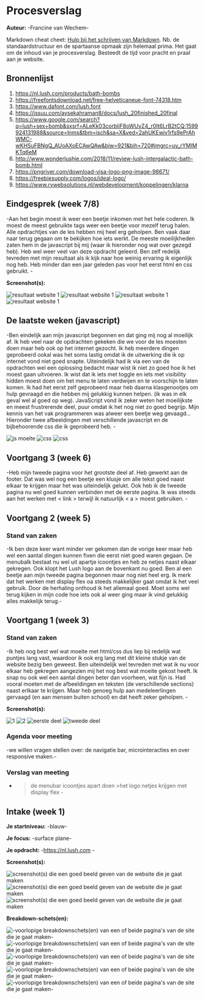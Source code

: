 # Procesverslag
**Auteur:** -Francine van Wechem-

Markdown cheat cheet: [Hulp bij het schrijven van Markdown](https://github.com/adam-p/markdown-here/wiki/Markdown-Cheatsheet). Nb. de standaardstructuur en de spartaanse opmaak zijn helemaal prima. Het gaat om de inhoud van je procesverslag. Besteedt de tijd voor pracht en praal aan je website.



## Bronnenlijst

1. https://nl.lush.com/products/bath-bombs
2. https://freefontsdownload.net/free-helveticaneue-font-74318.htm
3. https://www.dafont.com/lush.font
4. https://issuu.com/aysekahraman8/docs/lush_20finished_20final
5. https://www.google.com/search?q=lush+sex+bomb&sxsrf=ALeKk03corbliF8oWUyZ4_r0It6LrB2tCQ:1599924131988&source=lnms&tbm=isch&sa=X&ved=2ahUKEwiv1rfs9ePrAhWMC-wKHSuFBNgQ_AUoAXoECAwQAw&biw=921&bih=720#imgrc=uy_rYMIMKTq6eM
6. http://www.wonderlushie.com/2018/11/review-lush-intergalactic-bath-bomb.html
7. https://pngriver.com/download-visa-logo-png-image-98671/
8. https://freebiesupply.com/logos/ideal-logo/
9. https://www.rvwebsolutions.nl/webdevelopment/koppelingen/klarna



## Eindgesprek (week 7/8)

-Aan het begin moest ik weer een beetje inkomen met het hele coderen. Ik moest de meest gebruikte tags weer een beetje voor mezelf terug halen. Alle opdrachtjes van de les hebben mij heel erg geholpen. Ben vaak daar naar terug gegaan om te bekijken hoe iets werkt. De meeste moeilijkheden zaten hem in de javascript bij mij (waar ik hieronder nog wat over gezegd heb). Heb wel weer veel van deze opdracht geleerd. Ben zelf redelijk tevreden met mijn resultaat als ik kijk naar hoe weinig ervaring ik eigenlijk nog heb. Heb minder dan een jaar geleden pas voor het eerst html en css gebruikt. -

**Screenshot(s):**

![resultaat website 1](images/eind1.png)
![resultaat website 1](images/eind2.png)
![resultaat website 1](images/eind3.png)
![resultaat website 1](images/eind4.png)

## De laatste weken (javascript)

-Ben eindelijk aan mijn javascript begonnen en dat ging mij nog al moeilijk af. Ik heb veel naar de opdrachten gekeken die we voor de les moesten doen maar heb ook op het internet gezocht. Ik heb meerdere dingen geprobeerd ookal was het soms lastig omdat ik de uitwerking die ik op internet vond niet goed snapte. Uiteindelijk had ik via een van de opdrachten wel een oplossing bedacht maar wist ik niet zo goed hoe ik het moest gaan uitvoeren. Ik wist dat ik iets met toggle en iets met visibility hidden moest doen om het menu te laten verdwijen en te voorschijn te laten komen. Ik had het eerst zelf geprobeerd maar heb daarna klasgenootjes om hulp gevraagd en die hebben mij gelukkig kunnen helpen. (ik was in elk geval wel al goed op weg). JavaScript vond ik zeker weten het moeilijkste en meest frustrerende deel, puur omdat ik het nog niet zo goed begrijp. Mijn kennis van het vak programmeren was alweer een beetje weg gevaagd... Hieronder twee afbeeldingen met verschillende javascript en de bijbehoorende css die ik geprobeerd heb. -


![js moeite](images/js.png)
![css](images/css1.png)
![css](images/css2.png)

## Voortgang 3 (week 6)

-Heb mijn tweede pagina voor het grootste deel af. Heb gewerkt aan de footer. Dat was wel nog een beetje een klusje om alle tekst goed naast elkaar te krijgen maar het was uiteindelijk gelukt. Ook heb ik de tweede pagina nu wel goed kunnen verbinden met de eerste pagina. Ik was steeds aan het werken met < link > terwijl ik natuurlijk < a > moest gebruiken. -



## Voortgang 2 (week 5)

### Stand van zaken
-Ik ben deze keer want minder ver gekomen dan de vorige keer maar heb wel een aantal dingen kunnen fixen die eerst niet goed waren gegaan. De menubalk bestaat nu wel uit apartje icoontjes en heb ze netjes naast elkaar gekregen. Ook klopt het Lush logo aan de bovenkant nu goed. Ben al een beetje aan mijn tweede pagina begonnen maar nog niet heel erg. Ik merk dat het werken met display flex oa steeds makkelijker gaat omdat ik het veel gebruik. Door de herhaling onthoud ik het allemaal goed. Moet soms wel terug kijken in mijn code hoe iets ook al weer ging maar ik vind gelukkig alles makkelijk terug.-



## Voortgang 1 (week 3)

### Stand van zaken

-Ik heb nog best wel wat moeite met html/css dus liep bij redelijk wat puntjes lang vast, waardoor ik ook erg lang met dit kleine stukje van de website bezig ben geweest. Ben uiteindelijk wel tevreden met wat ik nu voor elkaar heb gekregen aangezien mij het nog best wat moeite gekost heeft. Ik snap nu ook wel een aantal dingen beter dan voorheen, wat fijn is. Had vooral moeten met de afbeeldingen en teksten (de verschillende sections) naast erlkaar te krijgen. Maar heb genoeg hulp aan medeleerlingen gervaagd (en aan mensen buiten school) en dat heeft zeker geholpen. -

**Screenshot(s):**


![1](images/eerste1.png)
![2](images/eerste2.png)
![eerste deel](images/eerstedeel.png)
![tweede deel](images/tweededeel.png)



### Agenda voor meeting

-we willen vragen stellen over: de navigatie bar, microinteracties en over responsive maken.-

### Verslag van meeting

- >de menubar icoontjes apart doen >het logo netjes krijgen met display flex -



## Intake (week 1)

**Je startniveau:** -blauw-

**Je focus:** -surface plane-

**Je opdracht:** -https://nl.lush.com -

**Screenshot(s):**

![screenshot(s) die een goed beeld geven van de website die je gaat maken](images/dummy-image.svg)
![screenshot(s) die een goed beeld geven van de website die je gaat maken](images/lush1.png)
![screenshot(s) die een goed beeld geven van de website die je gaat maken](images/lush2.png)

**Breakdown-schets(en):**

![-voorlopige breakdownschets(en) van een of beide pagina's van de site die je gaat maken-](images/dummy-image.svg)
![-voorlopige breakdownschets(en) van een of beide pagina's van de site die je gaat maken-](images/bdschets1.png)
![-voorlopige breakdownschets(en) van een of beide pagina's van de site die je gaat maken-](images/bdschets2.png)
![-voorlopige breakdownschets(en) van een of beide pagina's van de site die je gaat maken-](images/bdschets3.png)
![-voorlopige breakdownschets(en) van een of beide pagina's van de site die je gaat maken-](images/bdschets4.png)